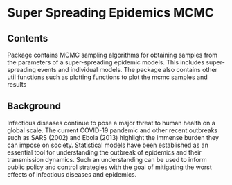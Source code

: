 # Super Spreading Epidemics MCMC

## Contents
 Package contains MCMC sampling algorithms for obtaining samples from the parameters of a super-spreading epidemic models. This includes super-spreading events and individual models. The package also contains other util functions such as plotting functions to plot the mcmc samples and results


## Background

Infectious diseases continue to pose a major threat to human health on a global scale. The current COVID-19 pandemic and other recent outbreaks such as SARS (2002) and Ebola (2013) highlight the immense burden they can impose on society. Statistical models have been established as an essential tool for understanding the outbreak of epidemics and their transmission dynamics. Such an understanding can be used to inform public policy and control strategies with the goal of mitigating the worst effects of infectious diseases and epidemics.

